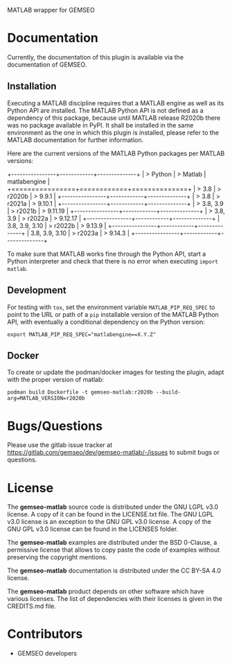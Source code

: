 <!--
Copyright 2021 IRT Saint Exupéry, https://www.irt-saintexupery.com

This work is licensed under the Creative Commons Attribution-ShareAlike 4.0
International License. To view a copy of this license, visit
http://creativecommons.org/licenses/by-sa/4.0/ or send a letter to Creative
Commons, PO Box 1866, Mountain View, CA 94042, USA.
-->

MATLAB wrapper for GEMSEO

# Documentation

Currently, the documentation of this plugin is available via the
documentation of GEMSEO.

## Installation

Executing a MATLAB discipline requires that a MATLAB engine as well as
its Python API are installed. The MATLAB Python API is not defined as a
dependency of this package, because until MATLAB release R2020b there
was no package available in PyPI. It shall be installed in the same
environment as the one in which this plugin is installed, please refer
to the MATLAB documentation for further information.

Here are the current versions of the MATLAB Python packages per MATLAB
versions:

+----------------+------------+--------------+
| > Python       | > Matlab   | matlabengine |
+================+============+==============+
| > 3.8          | > r2020b   | > 9.9.1      |
+----------------+------------+--------------+
| > 3.8          | > r2021a   | > 9.10.1     |
+----------------+------------+--------------+
| > 3.8, 3.9     | > r2021b   | > 9.11.19    |
+----------------+------------+--------------+
| > 3.8, 3.9     | > r2022a   | > 9.12.17    |
+----------------+------------+--------------+
| 3.8, 3.9, 3.10 | > r2022b   | > 9.13.9     |
+----------------+------------+--------------+
| 3.8, 3.9, 3.10 | > r2023a   | > 9.14.3     |
+----------------+------------+--------------+

To make sure that MATLAB works fine through the Python API, start a
Python interpreter and check that there is no error when executing
`import matlab`.

## Development

For testing with `tox`, set the environment variable
`MATLAB_PIP_REQ_SPEC` to point to the URL or path of a `pip` installable
version of the MATLAB Python API, with eventually a conditional
dependency on the Python version:

``` console
export MATLAB_PIP_REQ_SPEC="matlabengine==X.Y.Z"
```

## Docker

To create or update the podman/docker images for testing the plugin,
adapt with the proper version of matlab:

``` console
podman build Dockerfile -t gemseo-matlab:r2020b --build-arg=MATLAB_VERSION=r2020b
```

# Bugs/Questions

Please use the gitlab issue tracker at
<https://gitlab.com/gemseo/dev/gemseo-matlab/-/issues>
to submit bugs or questions.

# License

The **gemseo-matlab** source code is distributed under the GNU LGPL v3.0 license.
A copy of it can be found in the LICENSE.txt file.
The GNU LGPL v3.0 license is an exception to the GNU GPL v3.0 license.
A copy of the GNU GPL v3.0 license can be found in the LICENSES folder.

The **gemseo-matlab** examples are distributed under the BSD 0-Clause, a permissive
license that allows to copy paste the code of examples without preserving the
copyright mentions.

The **gemseo-matlab** documentation is distributed under the CC BY-SA 4.0 license.

The **gemseo-matlab** product depends on other software which have various licenses.
The list of dependencies with their licenses is given in the CREDITS.md file.

# Contributors

- GEMSEO developers
